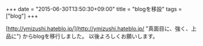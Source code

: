 +++
date = "2015-06-30T13:50:30+09:00"
title = "blogを移設"
tags = ["blog"]
+++

[http://ymizushi.hateblo.jp/](http://ymizushi.hateblo.jp/ "真面目に、強く、上品に") からblogを移行しました。
以後よろしくお願いします。
